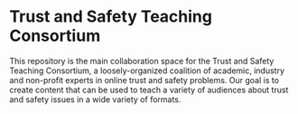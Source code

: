 # Trust and Safety Teaching Consortium

This repository is the main collaboration space for the Trust and Safety Teaching Consortium, a loosely-organized coalition of academic, industry and non-profit experts in online trust and safety problems.
Our goal is to create content that can be used to teach a variety of audiences about trust and safety issues in a wide variety of formats.
